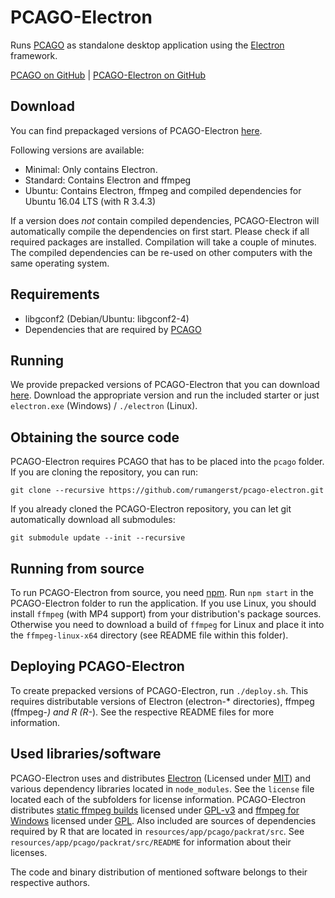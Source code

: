 PCAGO-Electron
================

Runs [PCAGO](https://gitlab.com/rumangerst/pcago) as standalone desktop application
using the [Electron](https://electronjs.org/) framework.

[PCAGO on GitHub](https://github.com/rumangerst/pcago-electron) | [PCAGO-Electron on GitHub](https://github.com/rumangerst/pcago-electron/)

## Download

You can find prepackaged versions of PCAGO-Electron [here](https://github.com/rumangerst/pcago-electron/releases).

Following versions are available:

* Minimal: Only contains Electron.
* Standard: Contains Electron and ffmpeg
* Ubuntu: Contains Electron, ffmpeg and compiled dependencies for Ubuntu 16.04 LTS (with R 3.4.3)

If a version does *not* contain compiled dependencies, PCAGO-Electron will automatically compile 
the dependencies on first start. Please check if all required packages are installed.
Compilation will take a couple of minutes. The compiled dependencies can be re-used on other computers with the 
same operating system.

## Requirements

* libgconf2 (Debian/Ubuntu: libgconf2-4)
* Dependencies that are required by [PCAGO](https://gitlab.com/rumangerst/pcago)

## Running

We provide prepacked versions of PCAGO-Electron that you can download [here](https://github.com/rumangerst/pcago-electron/releases).
Download the appropriate version and run the included starter or just `electron.exe` (Windows)
/ `./electron` (Linux).

## Obtaining the source code

PCAGO-Electron requires PCAGO that has to be placed into the `pcago` folder.
If you are cloning the repository, you can run:
```
git clone --recursive https://github.com/rumangerst/pcago-electron.git
```

If you already cloned the PCAGO-Electron repository, you can let git automatically
download all submodules:
```
git submodule update --init --recursive
```

## Running from source

To run PCAGO-Electron from source, you need [npm](https://www.npmjs.com/).
Run `npm start` in the PCAGO-Electron folder to run the application.
If you use Linux, you should install `ffmpeg` (with MP4 support) from your
distribution's package sources. Otherwise you need to download a build of `ffmpeg` for
Linux and place it into the `ffmpeg-linux-x64` directory (see README file within this folder).

## Deploying PCAGO-Electron

To create prepacked versions of PCAGO-Electron, run `./deploy.sh`. This requires distributable versions of
Electron (electron-* directories), ffmpeg (ffmpeg-*) and R (R-*). See the respective README files for
more information.

## Used libraries/software

PCAGO-Electron uses and distributes [Electron](https://electronjs.org/) (Licensed under [MIT](https://github.com/electron/electron/blob/master/LICENSE))
and various dependency libraries located in `node_modules`. See the `license` file located each of the subfolders
for license information. 
PCAGO-Electron distributes [static ffmpeg builds](https://www.johnvansickle.com/ffmpeg/) licensed under 
[GPL-v3](http://www.gnu.org/licenses/gpl-3.0.en.html) and [ffmpeg for Windows](http://ffmpeg.zeranoe.com/builds/)
licensed under [GPL](http://www.gnu.org/licenses/).
Also included are sources of dependencies required by R that are located in `resources/app/pcago/packrat/src`.
See `resources/app/pcago/packrat/src/README` for information about their licenses.

The code and binary distribution of mentioned software belongs to their respective authors.

